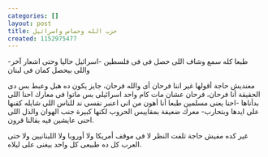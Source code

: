 ```yaml
---
categories: []
layout: post
title: حزب الله وحماس واسرائيل
created: 1152975477
---
```

طبعا كله سمع وشاف اللى حصل فى فى فلسطين -اسرائيل حاليا وحتى اشعار آخر- واللى بيحصل كمان فى لبنان

معنديش حاجة أقولها غير اننا فرحان أى والله فرحان، جايز يكون ده هبل وعبط بس دى الحقيقة أنا فرحان، فرحان عشان مات كام واحد اسرائيلى بس  ماتوا فى معارك احنا اللى بدأناها -احنا يعنى مسلمين طبعا أنا أهون من انى اعنبر نفسى ند للناس اللى شايله كفنها على ايدها وبتحارب- معرك ضعيفة بمقاييس الحروب لكنها كبيرة جنب الهوان والذل اللى احنى عايشين فيه بقالنا قرون.

غير كده مفيش حاجة تلفت النظر لا فى موقف أمريكا ولا أوروبا ولا اللبنانيين ولا حتى العرب كل ده طبيعى كل واحد بيغنى على ليلاه.
